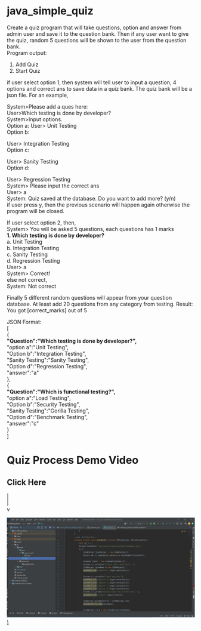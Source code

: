# java_simple_quiz
Create a quiz program that will take questions, option and answer from admin user and save it to the question bank. Then if any user want to give the quiz, random 5 questions will be shown to the user from the question bank. <br>
Program output:<br>
1. Add Quiz<br>
2. Start Quiz<br>

if user select option 1, then system will tell user to input a question, 4 options and correct ans to save data in a quiz bank. The quiz bank will be a json file. For an example,<br>

System>Please add a ques here:<br>
User>Which testing is done by developer?<br>
System>Input options.<br>
Option a:
User> Unit Testing<br>
Option b:<br>

User> Integration Testing<br>
Option c:<br>

User> Sanity Testing<br>
Option d:<br>

User> Regression Testing<br>
System> Please input the correct ans<br>
User> a<br>
System: Quiz saved at the database. Do you want to add more? (y/n)<br>
if user press y, then the previous scenario will happen again otherwise the program will be closed.<br>

If user select option 2,  then,<br>
System> You will be asked 5 questions, each questions has 1 marks<br>
<b>1. Which testing is done by developer?</b><br>
a. Unit Testing<br>
b. Integration Testing<br>
c. Sanity Testing<br>
d. Regression Testing<br>
User> a<br>
System> Correct!<br>
else not correct,<br>
System: Not correct<br>


Finally 5 different random questions will appear from your question database. At least add 20 questions from any category from testing.
Result: You got [correct_marks] out of 5<br>


JSON Format:<br>
[<br>
{<br>
<b>"Question":"Which testing is done by developer?",</b><br>
"option a":"Unit Testing",<br>
"Option b":"Integration Testing",<br>
"Sanity Testing":"Sanity Testing",<br>
"Option d":"Regression Testing",<br>
"answer":"a"<br>
},<br>
{<br>
<b>"Question":"Which is functional testing?",</b><br>
"option a":"Load Testing",<br>
"Option b":"Security Testing",<br>
"Sanity Testing":"Gorilla Testing",<br>
"Option d":"Benchmark Testing",<br>
"answer":"c"<br>
}<br>
]<br>

# Quiz Process Demo Video
## Click Here
|<br>
|<br>
v<br>

[![Watch the video](https://github.com/aladnansami/java_simple_quiz/blob/main/image%20intrlji.png))](https://screenrec.com/share/8bNaq0UCYf)


